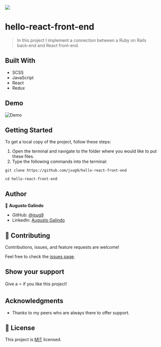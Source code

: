 ![](https://img.shields.io/badge/Microverse-blueviolet)

# hello-react-front-end

> In this project I implement a connection between a Ruby on Rails back-end and React front-end.

## Built With

- SCSS
- JavaScript
- React
- Redux

## Demo

<img src="./src/Assets/Demo.gif" alt="Demo">

## Getting Started

To get a local copy of the project, follow these steps: 
1. Open the terminal and navigate to the folder where you would like to put these files.
2. Type the following commands into the terminal: 
 ```
 git clone https://github.com/jsug9/hello-react-front-end
 ```
 ```
 cd hello-react-front-end
 ```

## Author

👤 **Augusto Galindo**

- GitHub: [@jsug9](https://github.com/jsug9)
- LinkedIn: [Augusto Galindo](https://www.linkedin.com/in/augustogalindo/)

## 🤝 Contributing

Contributions, issues, and feature requests are welcome!

Feel free to check the [issues page](https://github.com/jsug9/hello-react-front-end/issues).
## Show your support

Give a ⭐️ if you like this project!

## Acknowledgments

- Thanks to my peers who are always there to offer support. 

## 📝 License

This project is [MIT](./LICENSE) licensed.
